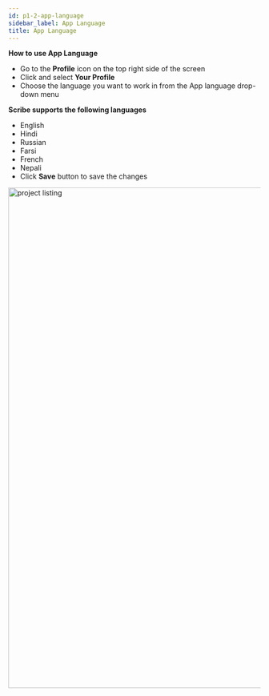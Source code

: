 ```yaml
---
id: p1-2-app-language
sidebar_label: App Language
title: App Language
---
```

**How to use App Language**

- Go to the **Profile** icon on the top right side of the screen 
- Click and select  **Your Profile**
- Choose the language you want to work in from the App language drop-down menu

**Scribe supports the following languages**
  - English
  - Hindi
  - Russian
  - Farsi
  - French
  - Nepali
- Click **Save** button to save the changes

<img src="/0.5.5/en-applanguage.png"  width="1000px" alt="project listing"/>